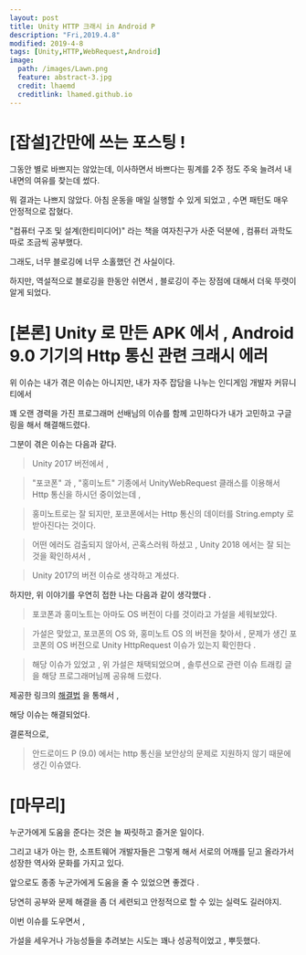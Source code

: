 ```yaml
---
layout: post
title: Unity HTTP 크래시 in Android P
description: "Fri,2019.4.8"
modified: 2019-4-8
tags: [Unity,HTTP,WebRequest,Android]
image:
  path: /images/Lawn.png
  feature: abstract-3.jpg
  credit: lhaemd
  creditlink: lhamed.github.io
---
```


# [잡설]간만에 쓰는 포스팅 ! 

그동안 별로 바쁘지는 않았는데, 이사하면서 바쁘다는 핑계를 2주 정도 주욱 늘려서 내 내면의 여유를 찾는데 썼다.

뭐 결과는 나쁘지 않았다. 아침 운동을 매일 실행할 수 있게 되었고 , 수면 패턴도 매우 안정적으로 잡혔다. 

"컴퓨터 구조 및 설계(한티미디어)" 라는 책을 여자친구가 사준 덕분에 , 컴퓨터 과학도 따로 조금씩 공부했다. 

그래도, 너무 블로깅에 너무 소홀했던 건 사실이다. 

하지만, 역설적으로 블로깅을 한동안 쉬면서 , 블로깅이 주는 장점에 대해서 더욱 뚜렷이 알게 되었다. 

# [본론] Unity 로 만든 APK 에서  , Android 9.0 기기의 Http 통신 관련 크래시 에러 

위 이슈는 내가 겪은 이슈는 아니지만, 내가 자주 잡담을 나누는 인디게임 개발자 커뮤니티에서 

꽤 오랜 경력을 가진 프로그래머 선배님의 이슈를 함께 고민하다가 내가 고민하고 구글링을 해서 해결해드렸다. 

그분이 겪은 이슈는 다음과 같다.

>Unity 2017 버전에서 , 

>"포코폰" 과 , "홍미노트" 기종에서 UnityWebRequest 클래스를 이용해서 Http 통신을 하시던 중이었는데 , 

>홍미노트로는 잘 되지만, 포코폰에서는 Http 통신의 데이터를 String.empty 로 받아진다는 것이다.

>어떤 에러도 검출되지 않아서, 곤혹스러워 하셨고 , Unity 2018 에서는 잘 되는 것을 확인하셔서 , 

>Unity 2017의 버전 이슈로 생각하고 계셨다. 

하지만, 위 이야기를 우연히 접한 나는 다음과 같이 생각했다 . 

>  포코폰과 홍미노트는 아마도 OS 버전이 다를 것이라고 가설을 세워보았다. 

>  가설은 맞았고,  포코폰의 OS 와, 홍미노트 OS 의 버전을 찾아서 , 문제가 생긴 포코폰의 OS 버전으로 Unity HttpRequest 이슈가 있는지 확인한다 .

>  해당 이슈가 있었고 , 위 가설은 채택되었으며 , 솔루션으로 관련 이슈 트래킹 글을 해당 프로그래머님께 공유해 드렸다. 

제공한 링크의 [해결법](https://forum.unity.com/threads/www-request-not-working-on-android-p.544465/) 을 통해서 , 

해당 이슈는 해결되었다. 

결론적으로,

> 안드로이드 P (9.0) 에서는 http 통신을 보안상의 문제로 지원하지 않기 때문에 생긴 이슈였다. 

# [마무리]

누군가에게 도움을 준다는 것은 늘 짜릿하고 즐거운 일이다. 

그리고 내가 아는 한, 소프트웨어 개발자들은 그렇게 해서 서로의 어깨를 딛고 올라가서 성장한 역사와 문화를 가지고 있다. 

앞으로도 종종 누군가에게 도움을 줄 수 있었으면 좋겠다 . 

당연히 공부와 문제 해결을 좀 더 세련되고 안정적으로 할 수 있는 실력도 길러야지. 

이번 이슈를 도우면서 , 

가설을 세우거나 가능성들을 추려보는 시도는 꽤나 성공적이었고 , 뿌듯했다.

